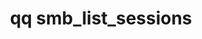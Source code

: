 ---
category: smb
command: smb_list_sessions
optional_options:
- alternate: []
  help: Max sessions to return per request
  name: --page-size
  required: false
- alternate: []
  help: "\n                List only the sessions that match the specified user's\
    \ identity in one of the\n                following forms: a name or a SID optionally\
    \ qualified with a domain prefix (for\n                example, \"local:name\"\
    , \"{{site.everyoneGroupSID}}\", \"name\", \"world:Everyone\", \"ldap_user:name\",\n           \
    \     \"ad:name\"), or an ID type (for example, \"uid:1001\", \"auth_id:513\"\
    , \"SID:{{site.everyoneGroupSID}}\").\n                "
  name: --identity
  required: false
permalink: /qq-cli-command-guide/smb/smb_list_sessions.html
positional_options: []
sidebar: qq_cli_command_reference_sidebar
summary: This section explains how to use the <code>qq smb_list_sessions</code> command.
synopsis: List SMB open sessions
title: qq smb_list_sessions
usage: qq smb_list_sessions [-h] [--page-size PAGE_SIZE] [--identity IDENTITY]
zendesk_source: qq CLI Command Guide

---